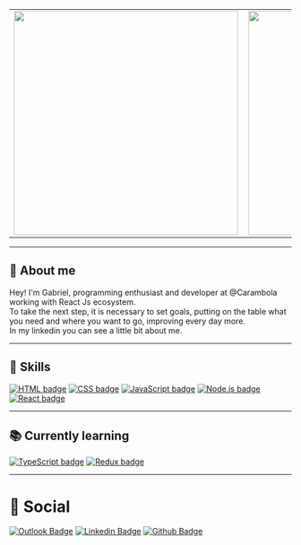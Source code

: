 <center>
<table>
  <tr>
      <td><img width="400px" align="left" src="https://github-readme-stats.vercel.app/api/top-langs/?username=bielb2&hide=html&layout=compact&theme=cobalt" /></td>
      <td><img width="400px" align="left" src="https://github-readme-stats.vercel.app/api/pin/?username=bielb2&repo=buscape-frontend-challenge&theme=cobalt" /></td>
  </tr>  
</table>
</center>

----

## 👨 About me

Hey! 
I'm Gabriel, programming enthusiast and developer at @Carambola working with React Js ecosystem. <br />
To take the next step, it is necessary to set goals, putting on the table what you need and where you want to go, improving every day more. <br />
In my linkedin you can see a little bit about me.

----

## 📌 Skills
[![HTML badge](https://img.shields.io/badge/HTML5-E34F26?style=for-the-badge&logo=html5&logoColor=white&link=https://www.w3schools.com/html/)](https://www.w3schools.com/html/)
[![CSS badge](https://img.shields.io/badge/CSS3-1572B6?style=for-the-badge&logo=css3&logoColor=white&link=https://www.w3schools.com/css/)](https://www.w3schools.com/css/)
[![JavaScript badge](https://img.shields.io/badge/JavaScript-F7DF1E?style=for-the-badge&logo=javascript&logoColor=black&link=https://developer.mozilla.org/en-US/docs/Web/JavaScript)](https://developer.mozilla.org/en-US/docs/Web/JavaScript)
[![Node.js badge](https://img.shields.io/badge/Node.js-43853D?style=for-the-badge&logo=node.js&logoColor=white&link=https://nodejs.org/en/)](https://nodejs.org/en/)
[![React badge](https://img.shields.io/badge/React-20232A?style=for-the-badge&logo=react&logoColor=61DAFB&link=https://reactjs.org/)](https://reactjs.org/)


----

## 📚 Currently learning
[![TypeScript badge](https://img.shields.io/badge/TypeScript-007ACC?style=for-the-badge&logo=typescript&logoColor=white&link=https://www.typescriptlang.org/)](https://www.typescriptlang.org/)
[![Redux badge](https://img.shields.io/badge/Redux-593D88?style=for-the-badge&logo=redux&logoColor=white&link=https://redux-saga.js.org/)](https://redux-saga.js.org/)

----

# 📓 Social
[![Outlook Badge](https://img.shields.io/badge/Outlook-0078D4?style=for-the-badge&logo=outlook&logoColor=white&link=mailto:bielb2@hotmail.com)](mailto:bielb2@hotmail.com)
[![Linkedin Badge](https://img.shields.io/badge/LinkedIn-0077B5?style=for-the-badge&logo=linkedin&logoColor=white&link=https://www.linkedin.com/in/bielb2/)](https://www.linkedin.com/in/bielb2/)
[![Github Badge](https://img.shields.io/badge/GitHub-100000?style=for-the-badge&logo=github&logoColor=white&link=https://github.com/bielb2)](https://github.com/bielb2)

